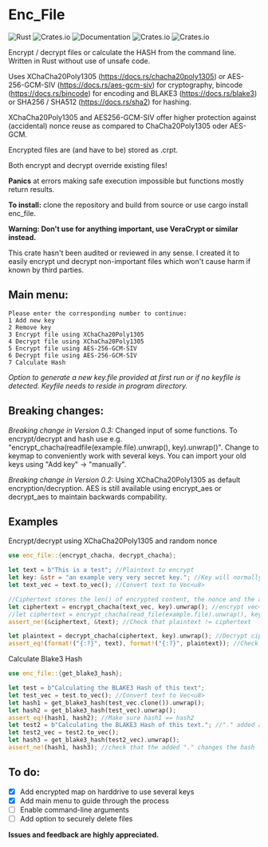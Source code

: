 # Enc_File

![Rust](https://github.com/LazyEmpiricist/enc_file/workflows/Rust/badge.svg?branch=main)
![Crates.io](https://img.shields.io/crates/v/enc_file)
![Documentation](https://docs.rs/enc_file/badge.svg)
![Crates.io](https://img.shields.io/crates/l/enc_file)
![Crates.io](https://img.shields.io/crates/v/enc_file?color=darkblue)

Encrypt / decrypt files or calculate the HASH from the command line. Written in Rust without use of unsafe code. 

Uses XChaCha20Poly1305 (https://docs.rs/chacha20poly1305) or AES-256-GCM-SIV (https://docs.rs/aes-gcm-siv) for cryptography, bincode (https://docs.rs/bincode) for encoding and BLAKE3 (https://docs.rs/blake3) or SHA256 / SHA512 (https://docs.rs/sha2) for hashing.

XChaCha20Poly1305 and AES256-GCM-SIV offer higher protection against (accidental) nonce reuse as compared to ChaCha20Poly1305 oder AES-GCM.

Encrypted files are (and have to be) stored as .crpt.

Both encrypt and decrypt override existing files!

**Panics** at errors making safe execution impossible but functions mostly return results.  

**To install:** clone the repository and build from source or use cargo install enc_file.

**Warning: Don't use for anything important, use VeraCrypt or similar instead.**

This crate hasn't been audited or reviewed in any sense. I created it to easily encrypt und decrypt non-important files which won't cause harm if known by third parties.

## Main menu:
```
Please enter the corresponding number to continue:
1 Add new key
2 Remove key
3 Encrypt file using XChaCha20Poly1305
4 Decrypt file using XChaCha20Poly1305
5 Encrypt file using AES-256-GCM-SIV
6 Decrypt file using AES-256-GCM-SIV
7 Calculate Hash
```

*Option to generate a new key.file provided at first run or if no keyfile is detected. Keyfile needs to reside in program directory.*

## Breaking changes:
*Breaking change in Version 0.3:* Changed input of some functions. To encrypt/decrypt and hash use e.g. "encrypt_chacha(readfile(example.file).unwrap(), key).unwrap()". Change to keymap to conveniently work with several keys. You can import your old keys using "Add key" -> "manually".

*Breaking change in Version 0.2:* Using XChaCha20Poly1305 as default encryption/decryption. AES is still available using encrypt_aes or decrypt_aes to maintain backwards compability.

## Examples
Encrypt/decrypt using XChaCha20Poly1305 and random nonce
```rust
use enc_file::{encrypt_chacha, decrypt_chacha};

let text = b"This is a test"; //Plaintext to encrypt
let key: &str = "an example very very secret key."; //Key will normally be chosen from keymap and provided to the encrypt_chacha() function
let text_vec = text.to_vec(); //Convert text to Vec<u8>

//Ciphertext stores the len() of encrypted content, the nonce and the actual ciphertext using bincode
let ciphertext = encrypt_chacha(text_vec, key).unwrap(); //encrypt vec<u8>, returns result(Vec<u8>)
//let ciphertext = encrypt_chacha(read_file(example.file).unwrap(), key).unwrap(); //read a file as Vec<u8> and then encrypt 
assert_ne!(&ciphertext, &text); //Check that plaintext != ciphertext

let plaintext = decrypt_chacha(ciphertext, key).unwrap(); //Decrypt ciphertext to plaintext
assert_eq!(format!("{:?}", text), format!("{:?}", plaintext)); //Check that text == plaintext
```


Calculate Blake3 Hash
```rust
use enc_file::{get_blake3_hash};

let test = b"Calculating the BLAKE3 Hash of this text";
let test_vec = test.to_vec(); //Convert text to Vec<u8>
let hash1 = get_blake3_hash(test_vec.clone()).unwrap();
let hash2 = get_blake3_hash(test_vec).unwrap();
assert_eq!(hash1, hash2); //Make sure hash1 == hash2
let test2 = b"Calculating the BLAKE3 Hash of this text."; //"." added at the end
let test2_vec = test2.to_vec();
let hash3 = get_blake3_hash(test2_vec).unwrap();
assert_ne!(hash1, hash3); //check that the added "." changes the hash
```

## To do:
- [x] Add encrypted map on harddrive to use several keys
- [x] Add main menu to guide through the process
- [ ] Enable command-line arguments
- [ ] Add option to securely delete files 

**Issues and feedback are highly appreciated.** 
